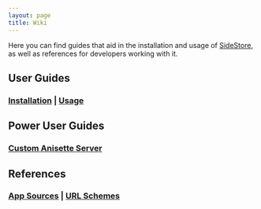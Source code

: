 ```yaml
---
layout: page
title: Wiki
---
```


Here you can find guides that aid in the installation and usage of [SideStore](https://sidestore.io), as well as references for developers working with it.

## User Guides

### [Installation](/guides/install) | [Usage](/guides/usage)

## Power User Guides

### [Custom Anisette Server](/guides/custom-anisette)

## References

### [App Sources](/references/sources) | [URL Schemes](/references/url-schemes)